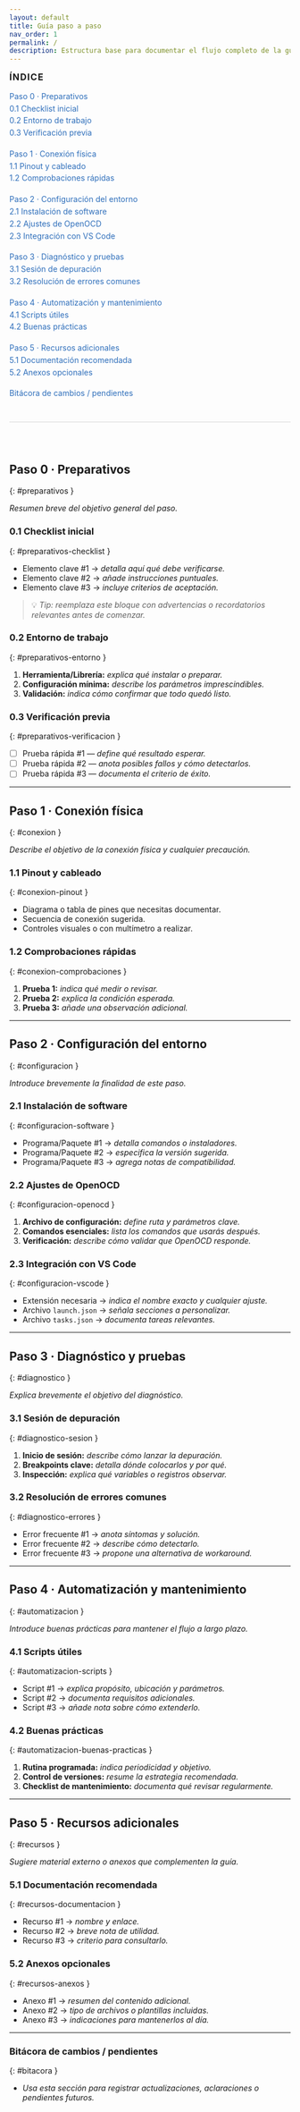 ```yaml
---
layout: default
title: Guía paso a paso
nav_order: 1
permalink: /
description: Estructura base para documentar el flujo completo de la guía.
---
```


<div class="guide-layout">
  <nav class="guide-toc" aria-label="Índice de la guía">
    <h2 class="guide-toc__title">Índice</h2>
    <ol class="guide-toc__list">
      <li><a href="#preparativos">Paso 0 · Preparativos</a>
        <ul>
          <li><a href="#preparativos-checklist">0.1 Checklist inicial</a></li>
          <li><a href="#preparativos-entorno">0.2 Entorno de trabajo</a></li>
          <li><a href="#preparativos-verificacion">0.3 Verificación previa</a></li>
        </ul>
      </li>
      <li><a href="#conexion">Paso 1 · Conexión física</a>
        <ul>
          <li><a href="#conexion-pinout">1.1 Pinout y cableado</a></li>
          <li><a href="#conexion-comprobaciones">1.2 Comprobaciones rápidas</a></li>
        </ul>
      </li>
      <li><a href="#configuracion">Paso 2 · Configuración del entorno</a>
        <ul>
          <li><a href="#configuracion-software">2.1 Instalación de software</a></li>
          <li><a href="#configuracion-openocd">2.2 Ajustes de OpenOCD</a></li>
          <li><a href="#configuracion-vscode">2.3 Integración con VS Code</a></li>
        </ul>
      </li>
      <li><a href="#diagnostico">Paso 3 · Diagnóstico y pruebas</a>
        <ul>
          <li><a href="#diagnostico-sesion">3.1 Sesión de depuración</a></li>
          <li><a href="#diagnostico-errores">3.2 Resolución de errores comunes</a></li>
        </ul>
      </li>
      <li><a href="#automatizacion">Paso 4 · Automatización y mantenimiento</a>
        <ul>
          <li><a href="#automatizacion-scripts">4.1 Scripts útiles</a></li>
          <li><a href="#automatizacion-buenas-practicas">4.2 Buenas prácticas</a></li>
        </ul>
      </li>
      <li><a href="#recursos">Paso 5 · Recursos adicionales</a>
        <ul>
          <li><a href="#recursos-documentacion">5.1 Documentación recomendada</a></li>
          <li><a href="#recursos-anexos">5.2 Anexos opcionales</a></li>
        </ul>
      </li>
      <li><a href="#bitacora">Bitácora de cambios / pendientes</a></li>
    </ol>
  </nav>

  <div class="guide-content" markdown="1">

## Paso 0 · Preparativos
{: #preparativos }

_Resumen breve del objetivo general del paso._

### 0.1 Checklist inicial
{: #preparativos-checklist }

- Elemento clave #1 → _detalla aquí qué debe verificarse._
- Elemento clave #2 → _añade instrucciones puntuales._
- Elemento clave #3 → _incluye criterios de aceptación._

> 💡 _Tip: reemplaza este bloque con advertencias o recordatorios relevantes antes de comenzar._

### 0.2 Entorno de trabajo
{: #preparativos-entorno }

1. **Herramienta/Librería:** _explica qué instalar o preparar._
2. **Configuración mínima:** _describe los parámetros imprescindibles._
3. **Validación:** _indica cómo confirmar que todo quedó listo._

### 0.3 Verificación previa
{: #preparativos-verificacion }

- [ ] Prueba rápida #1 — _define qué resultado esperar._
- [ ] Prueba rápida #2 — _anota posibles fallos y cómo detectarlos._
- [ ] Prueba rápida #3 — _documenta el criterio de éxito._

---

## Paso 1 · Conexión física
{: #conexion }

_Describe el objetivo de la conexión física y cualquier precaución._

### 1.1 Pinout y cableado
{: #conexion-pinout }

- Diagrama o tabla de pines que necesitas documentar.
- Secuencia de conexión sugerida.
- Controles visuales o con multímetro a realizar.

### 1.2 Comprobaciones rápidas
{: #conexion-comprobaciones }

1. **Prueba 1:** _indica qué medir o revisar._
2. **Prueba 2:** _explica la condición esperada._
3. **Prueba 3:** _añade una observación adicional._

---

## Paso 2 · Configuración del entorno
{: #configuracion }

_Introduce brevemente la finalidad de este paso._

### 2.1 Instalación de software
{: #configuracion-software }

- Programa/Paquete #1 → _detalla comandos o instaladores._
- Programa/Paquete #2 → _especifica la versión sugerida._
- Programa/Paquete #3 → _agrega notas de compatibilidad._

### 2.2 Ajustes de OpenOCD
{: #configuracion-openocd }

1. **Archivo de configuración:** _define ruta y parámetros clave._
2. **Comandos esenciales:** _lista los comandos que usarás después._
3. **Verificación:** _describe cómo validar que OpenOCD responde._

### 2.3 Integración con VS Code
{: #configuracion-vscode }

- Extensión necesaria → _indica el nombre exacto y cualquier ajuste._
- Archivo `launch.json` → _señala secciones a personalizar._
- Archivo `tasks.json` → _documenta tareas relevantes._

---

## Paso 3 · Diagnóstico y pruebas
{: #diagnostico }

_Explica brevemente el objetivo del diagnóstico._

### 3.1 Sesión de depuración
{: #diagnostico-sesion }

1. **Inicio de sesión:** _describe cómo lanzar la depuración._
2. **Breakpoints clave:** _detalla dónde colocarlos y por qué._
3. **Inspección:** _explica qué variables o registros observar._

### 3.2 Resolución de errores comunes
{: #diagnostico-errores }

- Error frecuente #1 → _anota síntomas y solución._
- Error frecuente #2 → _describe cómo detectarlo._
- Error frecuente #3 → _propone una alternativa de workaround._

---

## Paso 4 · Automatización y mantenimiento
{: #automatizacion }

_Introduce buenas prácticas para mantener el flujo a largo plazo._

### 4.1 Scripts útiles
{: #automatizacion-scripts }

- Script #1 → _explica propósito, ubicación y parámetros._
- Script #2 → _documenta requisitos adicionales._
- Script #3 → _añade nota sobre cómo extenderlo._

### 4.2 Buenas prácticas
{: #automatizacion-buenas-practicas }

1. **Rutina programada:** _indica periodicidad y objetivo._
2. **Control de versiones:** _resume la estrategia recomendada._
3. **Checklist de mantenimiento:** _documenta qué revisar regularmente._

---

## Paso 5 · Recursos adicionales
{: #recursos }

_Sugiere material externo o anexos que complementen la guía._

### 5.1 Documentación recomendada
{: #recursos-documentacion }

- Recurso #1 → _nombre y enlace._
- Recurso #2 → _breve nota de utilidad._
- Recurso #3 → _criterio para consultarlo._

### 5.2 Anexos opcionales
{: #recursos-anexos }

- Anexo #1 → _resumen del contenido adicional._
- Anexo #2 → _tipo de archivos o plantillas incluidas._
- Anexo #3 → _indicaciones para mantenerlos al día._

---

### Bitácora de cambios / pendientes
{: #bitacora }

- _Usa esta sección para registrar actualizaciones, aclaraciones o pendientes futuros._

  </div>
</div>

<style>
:root {
  --guide-sidebar-width: 18rem;
  --guide-border-color: var(--color-border-muted, #d9d9d9);
}

.guide-layout {
  display: grid;
  grid-template-columns: minmax(12rem, var(--guide-sidebar-width)) minmax(0, 1fr);
  gap: 2.5rem;
}

.guide-toc {
  position: sticky;
  top: 2rem;
  align-self: start;
  max-height: calc(100vh - 4rem);
  overflow: auto;
  padding-right: 1rem;
  border-right: 1px solid var(--guide-border-color);
}

.guide-toc__title {
  margin-top: 0;
  font-size: 1rem;
  text-transform: uppercase;
  letter-spacing: 0.08em;
}

.guide-toc__list,
.guide-toc__list ul {
  list-style: none;
  margin: 0;
  padding: 0;
}

.guide-toc__list > li {
  margin-bottom: 1rem;
}

.guide-toc a {
  display: inline-block;
  padding: 0.15rem 0;
  color: var(--color-link, #2f6fbb);
  text-decoration: none;
}

.guide-toc a:hover,
.guide-toc a:focus {
  text-decoration: underline;
}

.guide-content h2,
.guide-content h3,
.guide-content h4 {
  scroll-margin-top: 4rem;
}

.guide-content > *:first-child {
  margin-top: 0;
}

@media (max-width: 960px) {
  .guide-layout {
    grid-template-columns: 100%;
  }

  .guide-toc {
    position: relative;
    top: auto;
    max-height: none;
    border-right: none;
    border-bottom: 1px solid var(--guide-border-color);
    margin-bottom: 2rem;
    padding-bottom: 1.5rem;
  }
}

@media (max-width: 640px) {
  .guide-toc__title {
    font-size: 0.875rem;
  }

  .guide-toc a {
    font-size: 0.9rem;
  }
}
</style>
